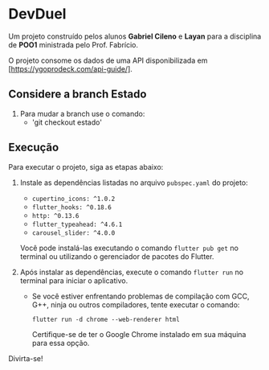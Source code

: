 # DevDuel

Um projeto construído pelos alunos **Gabriel Cileno** e **Layan** para a disciplina de **POO1** ministrada pelo Prof. Fabrício.

O projeto consome os dados de uma API disponibilizada em [https://ygoprodeck.com/api-guide/].

## Considere a branch Estado
1. Para mudar a branch use o comando:
   - 'git checkout estado'

## Execução
Para executar o projeto, siga as etapas abaixo:

1. Instale as dependências listadas no arquivo `pubspec.yaml` do projeto:
   - `cupertino_icons: ^1.0.2`
   - `flutter_hooks: ^0.18.6`
   - `http: ^0.13.6`
   - `flutter_typeahead: ^4.6.1`
   - `carousel_slider: ^4.0.0`

   Você pode instalá-las executando o comando `flutter pub get` no terminal ou utilizando o gerenciador de pacotes do Flutter.

2. Após instalar as dependências, execute o comando `flutter run` no terminal para iniciar o aplicativo.
   - Se você estiver enfrentando problemas de compilação com GCC, G++, ninja ou outros compiladores, tente executar o comando:
     ```
     flutter run -d chrome --web-renderer html
     ```

     Certifique-se de ter o Google Chrome instalado em sua máquina para essa opção.

Divirta-se!

